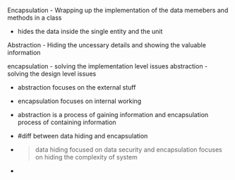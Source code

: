 Encapsulation - 
Wrapping up the implementation of the data memebers and methods in a class

 - hides the data inside the single entity and the unit


Abstraction - 
Hiding the uncessary details and showing the valuable information

encapsulation - solving the implementation level issues
abstraction - solving the design level issues

- abstraction focuses on the external stuff
- encapsulation focuses on internal working

- abstraction is a process of gaining information and encapsulation process of containing information

- #diff between data hiding  and encapsulation
- > data hiding focused on data security and encapsulation focuses on hiding the complexity of system
  > 

- 